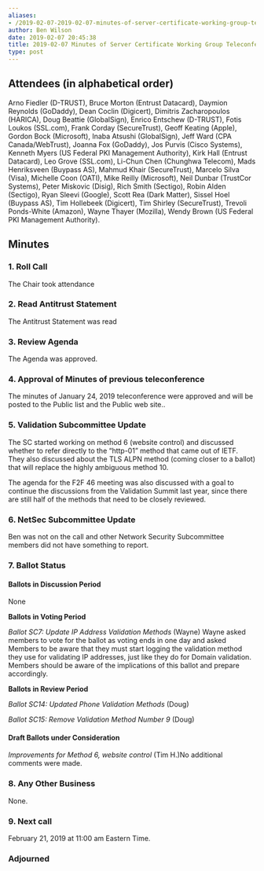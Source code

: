 ```yaml
---
aliases:
- /2019-02-07-2019-02-07-minutes-of-server-certificate-working-group-teleconference/
author: Ben Wilson
date: 2019-02-07 20:45:38
title: 2019-02-07 Minutes of Server Certificate Working Group Teleconference
type: post
---
```


## Attendees (in alphabetical order) 

Arno Fiedler (D-TRUST), Bruce Morton (Entrust Datacard), Daymion Reynolds (GoDaddy), Dean Coclin (Digicert), Dimitris Zacharopoulos (HARICA), Doug Beattie (GlobalSign), Enrico Entschew (D-TRUST), Fotis Loukos (SSL.com), Frank Corday (SecureTrust), Geoff Keating (Apple), Gordon Bock (Microsoft), Inaba Atsushi (GlobalSign), Jeff Ward (CPA Canada/WebTrust), Joanna Fox (GoDaddy), Jos Purvis (Cisco Systems), Kenneth Myers (US Federal PKI Management Authority), Kirk Hall (Entrust Datacard), Leo Grove (SSL.com), Li-Chun Chen (Chunghwa Telecom), Mads Henriksveen (Buypass AS), Mahmud Khair (SecureTrust), Marcelo Silva (Visa), Michelle Coon (OATI), Mike Reilly (Microsoft), Neil Dunbar (TrustCor Systems), Peter Miskovic (Disig), Rich Smith (Sectigo), Robin Alden (Sectigo), Ryan Sleevi (Google), Scott Rea (Dark Matter), Sissel Hoel (Buypass AS), Tim Hollebeek (Digicert), Tim Shirley (SecureTrust), Trevoli Ponds-White (Amazon), Wayne Thayer (Mozilla), Wendy Brown (US Federal PKI Management Authority).

## Minutes 

### 1. Roll Call 

The Chair took attendance

### 2. Read Antitrust Statement 

The Antitrust Statement was read

### 3. Review Agenda 

The Agenda was approved.

### 4. Approval of Minutes of previous teleconference 

The minutes of January 24, 2019 teleconference were approved and will be posted to the Public list and the Public web site..

### 5. Validation Subcommittee Update 

The SC started working on method 6 (website control) and discussed whether to refer directly to the “http-01” method that came out of IETF. They also discussed about the TLS ALPN method (coming closer to a ballot) that will replace the highly ambiguous method 10.

The agenda for the F2F 46 meeting was also discussed with a goal to continue the discussions from the Validation Summit last year, since there are still half of the methods that need to be closely reviewed.

### 6. NetSec Subcommittee Update 

Ben was not on the call and other Network Security Subcommittee members did not have something to report.

### 7. Ballot Status 

#### Ballots in Discussion Period 

None

**Ballots in Voting Period**

_Ballot SC7: Update IP Address Validation Methods_ (Wayne)
Wayne asked members to vote for the ballot as voting ends in one day and asked Members to be aware that they must start logging the validation method they use for validating IP addresses, just like they do for Domain validation. Members should be aware of the implications of this ballot and prepare accordingly.

**Ballots in Review Period**

_Ballot SC14: Updated Phone Validation Methods_ (Doug)

_Ballot SC15: Remove Validation Method Number 9_ (Doug)

#### Draft Ballots under Consideration 

_Improvements for Method 6, website control_ (Tim H.)No additional comments were made.

### 8. Any Other Business 

None.

### 9. Next call 

February 21, 2019 at 11:00 am Eastern Time.

### Adjourned